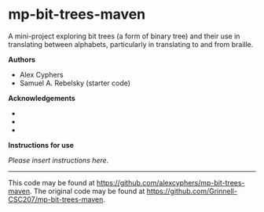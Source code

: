 # mp-bit-trees-maven

A mini-project exploring bit trees (a form of binary tree) and their use in translating between alphabets, particularly in translating to and from braille.

**Authors**

* Alex Cyphers
* Samuel A. Rebelsky (starter code)

**Acknowledgements**

*
*
*

**Instructions for use**

_Please insert instructions here._

---

This code may be found at <https://github.com/alexcyphers/mp-bit-trees-maven>. The original code may be found at <https://github.com/Grinnell-CSC207/mp-bit-trees-maven>.
